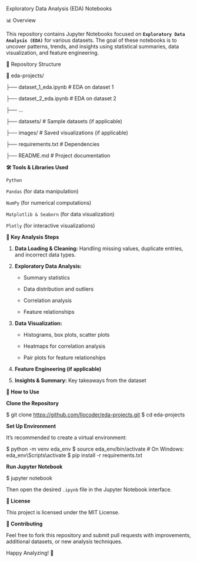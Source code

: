 Exploratory Data Analysis (EDA) Notebooks

📊 Overview

This repository contains Jupyter Notebooks focused on **``Exploratory Data Analysis (EDA)``** for various datasets. The goal of these notebooks is to uncover patterns, trends, and insights using statistical summaries, data visualization, and feature engineering.

📁 Repository Structure

📂 eda-projects/

   ├── dataset_1_eda.ipynb  # EDA on dataset 1
   
   ├── dataset_2_eda.ipynb  # EDA on dataset 2
   
   ├── ...
   
   ├── datasets/            # Sample datasets (if applicable)
   
   ├── images/              # Saved visualizations (if applicable)
   
   ├── requirements.txt     # Dependencies
   
   ├── README.md            # Project documentation

**🛠 Tools & Libraries Used**

``Python``

``Pandas`` (for data manipulation)

``NumPy`` (for numerical computations)

``Matplotlib & Seaborn`` (for data visualization)

``Plotly`` (for interactive visualizations)


**📌 Key Analysis Steps**
1. **Data Loading & Cleaning:** Handling missing values, duplicate entries, and incorrect data types.

2. **Exploratory Data Analysis:**

   * Summary statistics

   * Data distribution and outliers

   * Correlation analysis

   * Feature relationships

3. **Data Visualization:**

   * Histograms, box plots, scatter plots

   * Heatmaps for correlation analysis

   * Pair plots for feature relationships

4. **Feature Engineering (if applicable)**

5. **Insights & Summary:** Key takeaways from the dataset

**🚀 How to Use**

**Clone the Repository**

$ git clone https://github.com/Ilocoder/eda-projects.git
$ cd eda-projects

**Set Up Environment**

It’s recommended to create a virtual environment:

$ python -m venv eda_env
$ source eda_env/bin/activate  # On Windows: eda_env\Scripts\activate
$ pip install -r requirements.txt

**Run Jupyter Notebook**

$ jupyter notebook

Then open the desired ``.ipynb`` file in the Jupyter Notebook interface.

**📜 License**

This project is licensed under the MIT License.

**🤝 Contributing**

Feel free to fork this repository and submit pull requests with improvements, additional datasets, or new analysis techniques.



Happy Analyzing! 🚀
